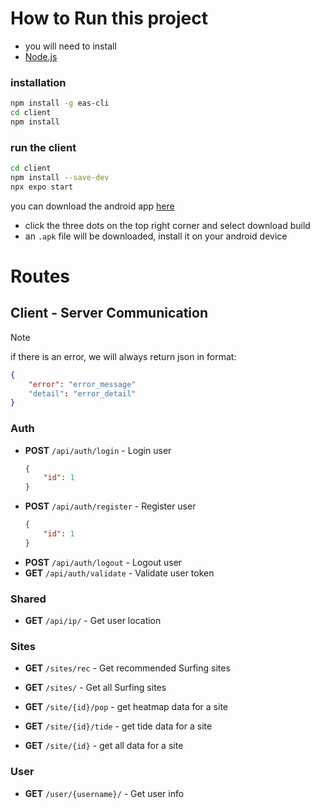 # How to Run this project
- you will need to install
- [Node.js](https://nodejs.org/en/download/)
### installation
```bash
npm install -g eas-cli
cd client
npm install
```
### run the client
```bash
cd client
npm install --save-dev
npx expo start
```
you can download the android app [here](https://expo.dev/accounts/kiminus/projects/client/builds/3861ecc3-46b3-4505-b4e9-c5c379fafe58)
- click the three dots on the top right corner and select download build
- an `.apk` file will be downloaded, install it on your android device

# Routes

## Client - Server Communication

> [!NOTE]  
>   if there is an error, we will always return json in format:
>   ```json
>   {
>       "error": "error_message"
>       "detail": "error_detail"
>   }
>   ```

### Auth

- **POST** `/api/auth/login` - Login user
    ```json
    {
        "id": 1
    }
    ```
- **POST** `/api/auth/register` - Register user
    ```json
    {
        "id": 1
    }
    ```
- **POST** `/api/auth/logout` - Logout user
- **GET** `/api/auth/validate` - Validate user token

### Shared

- **GET** `/api/ip/` - Get user location

### Sites

- **GET** `/sites/rec` - Get recommended Surfing sites
- **GET** `/sites/` - Get all Surfing sites

- **GET** `/site/{id}/pop` - get heatmap data for a site
- **GET** `/site/{id}/tide` - get tide data for a site
- **GET** `/site/{id}` - get all data for a site

### User

- **GET** `/user/{username}/` - Get user info


